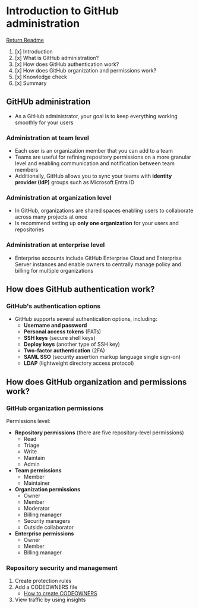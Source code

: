 # Introduction to GitHub administration

[Return Readme](../README.md)

1. [x] Introduction
2. [x] What is GitHub administration?
3. [x] How does GitHub authentication work?
4. [x] How does GitHub organization and permissions work?
5. [x] Knowledge check
6. [x] Summary

## GitHUb administration

- As a GitHub administrator, your goal is to keep everything working smoothly for your users

### Administration at team level

- Each user is an organization member that you can add to a team
- Teams are useful for refining repository permissions on a more granular level and enabling communication and notification between team members
- Additionally, GitHub allows you to sync your teams with **identity provider (IdP)** groups such as Microsoft Entra ID

### Administration at organization level

- In GitHub, organizations are shared spaces enabling users to collaborate across many projects at once
- Is recommend setting up **only one organization** for your users and repositories

### Administration at enterprise level

- Enterprise accounts include GitHub Enterprise Cloud and Enterprise Server instances and enable owners to centrally manage policy and billing for multiple organizations

## How does GitHub authentication work?

### GitHub's authentication options

- GitHub supports several authentication options, including:
  - **Username and password**
  - **Personal access tokens** (PATs)
  - **SSH keys** (secure shell keys)
  - **Deploy keys** (another type of SSH key)
  - **Two-factor authentication** (2FA)
  - **SAML SSO** (security assertion markup language single sign-on)
  - **LDAP** (lightweight directory access protocol)

## How does GitHub organization and permissions work?

### GitHub organization permissions

Permissions level:

- **Repository permissions** (there are five repository-level permissions)
  - Read
  - Triage
  - Write
  - Maintain
  - Admin
- **Team permissions**
  - Member
  - Maintainer
- **Organization permissions**
  - Owner
  - Member
  - Moderator
  - Billing manager
  - Security managers
  - Outside collaborator
- **Enterprise permissions**
  - Owner
  - Member
  - Billing manager

### Repository security and management

1. Create protection rules
2. Add a CODEOWNERS file
   - [How to create CODEOWNERS](https://docs.github.com/github/creating-cloning-and-archiving-repositories/creating-a-repository-on-github/about-code-owners#codeowners-syntax)
3. View traffic by using insights
